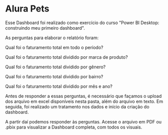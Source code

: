# Alura Pets
Esse Dashboard foi realizado como exercício do curso "Power BI Desktop: construindo meu primeiro dashboard".

As perguntas para elaborar o relatório foram:

Qual foi o faturamento total em todo o período?

Qual foi o faturamento total dividido por marca de produto?

Qual foi o faturamento total dividido por gênero?

Qual foi o faturamento total dividido por bairro?

Qual foi o faturamento total dividido por mês e ano?

Antes de responder a essas perguntas, é necessário que façamos o upload dos arquivo em excel disponíveis nesta pasta, além do arquivo em texto. 
Em seguida, foi realizado um tratamento nos dados e início da criação do dashboard.

A partir daí podemos responder às perguntas. Acesse o arquivo em PDF ou .pbix para visualizar a Dashboard completa, com todos os visuais.
